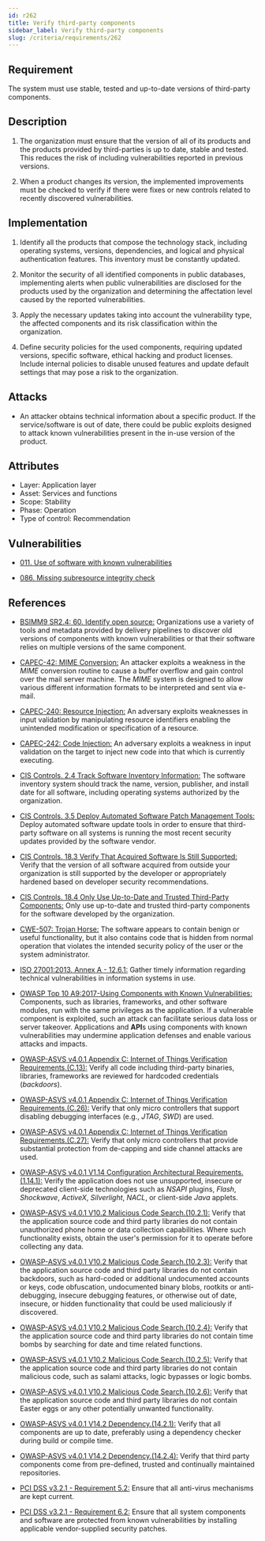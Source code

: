 ```yaml
---
id: r262
title: Verify third-party components
sidebar_label: Verify third-party components
slug: /criteria/requirements/262
---
```


## Requirement

The system must use stable,
tested and up-to-date versions
of third-party components.

## Description

1. The organization must ensure
that the version of all of its products
and the products provided by third-parties
is up to date,
stable and tested.
This reduces the risk
of including vulnerabilities reported
in previous versions.

1. When a product changes its version,
the implemented improvements
must be checked to verify if there were fixes
or new controls related to
recently discovered vulnerabilities.

## Implementation

1. Identify all the products
that compose the technology stack,
including operating systems,
versions, dependencies,
and logical and physical authentication features.
This inventory must be constantly updated.

1. Monitor the security of all
identified components in public databases,
implementing alerts when public vulnerabilities
are disclosed for the products used
by the organization
and determining the affectation level caused
by the reported vulnerabilities.

1. Apply the necessary updates
taking into account the vulnerability type,
the affected components
and its risk classification
within the organization.

1. Define security policies
for the used components,
requiring updated versions,
specific software,
ethical hacking and product licenses.
Include internal policies
to disable unused features
and update default settings
that may pose a risk to the organization.

## Attacks

- An attacker obtains
technical information about a specific product.
If the service/software is out of date,
there could be public exploits designed
to attack known vulnerabilities present
in the in-use version of the product.

## Attributes

- Layer: Application layer
- Asset: Services and functions
- Scope: Stability
- Phase: Operation
- Type of control: Recommendation

## Vulnerabilities

- [011. Use of software with known vulnerabilities](/criteria/vulnerabilities/011)

- [086. Missing subresource integrity check](/criteria/vulnerabilities/086)

## References

- [BSIMM9 SR2.4: 60. Identify open source:](https://www.bsimm.com/framework/intelligence/standards-and-requirements.html)
Organizations use a variety of tools
and metadata provided by delivery pipelines
to discover old versions of components
with known vulnerabilities
or that their software relies
on multiple versions of the same component.

- [CAPEC-42: MIME Conversion:](http://capec.mitre.org/data/definitions/42.html)
An attacker exploits
a weakness in the *MIME* conversion routine
to cause a buffer overflow and gain control
over the mail server machine.
The *MIME* system is designed
to allow various different information formats
to be interpreted and sent via e-mail.

- [CAPEC-240: Resource Injection:](http://capec.mitre.org/data/definitions/240.html)
An adversary exploits weaknesses
in input validation
by manipulating resource identifiers
enabling the unintended modification
or specification of a resource.

- [CAPEC-242: Code Injection:](http://capec.mitre.org/data/definitions/242.html)
An adversary exploits
a weakness in input validation on the target
to inject new code into that
which is currently executing.

- [CIS Controls. 2.4 Track Software Inventory Information:](https://www.cisecurity.org/controls/)
The software inventory system
should track the name,
version, publisher,
and install date for all software,
including operating systems authorized
by the organization.

- [CIS Controls. 3.5 Deploy Automated Software Patch Management Tools:](https://www.cisecurity.org/controls/)
Deploy automated software update tools
in order to ensure
that third-party software on all systems
is running the most recent security updates
provided by the software vendor.

- [CIS Controls. 18.3 Verify That Acquired Software Is Still Supported:](https://www.cisecurity.org/controls/)
Verify that the version of all software
acquired from outside your organization
is still supported by the developer
or appropriately hardened
based on developer security recommendations.

- [CIS Controls. 18.4 Only Use Up-to-Date and Trusted Third-Party Components:](https://www.cisecurity.org/controls/)
Only use up-to-date
and trusted third-party components
for the software developed
by the organization.

- [CWE-507: Trojan Horse:](https://cwe.mitre.org/data/definitions/507.html)
The software appears to contain benign
or useful functionality,
but it also contains code
that is hidden from normal operation
that violates the intended security policy
of the user or the system administrator.

- [ISO 27001:2013. Annex A - 12.6.1:](https://www.iso.org/obp/ui/#iso:std:54534:en)
Gather timely information
regarding technical vulnerabilities
in information systems in use.

- [OWASP Top 10 A9:2017-Using Components with Known Vulnerabilities:](https://owasp.org/www-project-top-ten/OWASP_Top_Ten_2017/Top_10-2017_A9-Using_Components_with_Known_Vulnerabilities)
Components, such as libraries,
frameworks,
and other software modules,
run with the same privileges
as the application.
If a vulnerable component is exploited,
such an attack
can facilitate serious data loss
or server takeover.
Applications and **API**s
using components with known vulnerabilities
may undermine application defenses
and enable various attacks and impacts.

- [OWASP-ASVS v4.0.1 Appendix C: Internet of Things Verification Requirements.(C.13):](https://owasp.org/www-pdf-archive/OWASP_Application_Security_Verification_Standard_4.0-en.pdf)
Verify all code including third-party binaries,
libraries, frameworks
are reviewed for hardcoded credentials (*backdoors*).

- [OWASP-ASVS v4.0.1 Appendix C: Internet of Things Verification Requirements.(C.26):](https://owasp.org/www-pdf-archive/OWASP_Application_Security_Verification_Standard_4.0-en.pdf)
Verify that only micro controllers
that support disabling debugging interfaces
(e.g., *JTAG*, *SWD*) are used.

- [OWASP-ASVS v4.0.1 Appendix C: Internet of Things Verification Requirements.(C.27):](https://owasp.org/www-pdf-archive/OWASP_Application_Security_Verification_Standard_4.0-en.pdf)
Verify that only micro controllers
that provide substantial protection
from de-capping and side channel attacks
are used.

- [OWASP-ASVS v4.0.1 V1.14 Configuration Architectural Requirements.(1.14.1):](https://owasp.org/www-pdf-archive/OWASP_Application_Security_Verification_Standard_4.0-en.pdf)
Verify the application does not use unsupported,
insecure or deprecated client-side technologies
such as *NSAPI* plugins, *Flash*, *Shockwave*,
*ActiveX*, *Silverlight*, *NACL*,
or client-side *Java* applets.

- [OWASP-ASVS v4.0.1 V10.2 Malicious Code Search.(10.2.1):](https://owasp.org/www-pdf-archive/OWASP_Application_Security_Verification_Standard_4.0-en.pdf)
Verify that the application source code
and third party libraries
do not contain unauthorized phone home
or data collection capabilities.
Where such functionality exists,
obtain the user's permission for it
to operate before collecting any data.

- [OWASP-ASVS v4.0.1 V10.2 Malicious Code Search.(10.2.3):](https://owasp.org/www-pdf-archive/OWASP_Application_Security_Verification_Standard_4.0-en.pdf)
Verify that the application source code
and third party libraries
do not contain backdoors,
such as hard-coded
or additional undocumented accounts or keys,
code obfuscation,
undocumented binary blobs,
rootkits or anti-debugging,
insecure debugging features,
or otherwise out of date, insecure,
or hidden functionality
that could be used maliciously if discovered.

- [OWASP-ASVS v4.0.1 V10.2 Malicious Code Search.(10.2.4):](https://owasp.org/www-pdf-archive/OWASP_Application_Security_Verification_Standard_4.0-en.pdf)
Verify that the application source code
and third party libraries
do not contain time bombs by searching
for date and time related functions.

- [OWASP-ASVS v4.0.1 V10.2 Malicious Code Search.(10.2.5):](https://owasp.org/www-pdf-archive/OWASP_Application_Security_Verification_Standard_4.0-en.pdf)
Verify that the application source code
and third party libraries
do not contain malicious code,
such as salami attacks,
logic bypasses or logic bombs.

- [OWASP-ASVS v4.0.1 V10.2 Malicious Code Search.(10.2.6):](https://owasp.org/www-pdf-archive/OWASP_Application_Security_Verification_Standard_4.0-en.pdf)
Verify that the application source code
and third party libraries
do not contain Easter eggs
or any other potentially unwanted functionality.

- [OWASP-ASVS v4.0.1 V14.2 Dependency.(14.2.1):](https://owasp.org/www-pdf-archive/OWASP_Application_Security_Verification_Standard_4.0-en.pdf)
Verify that all components are up to date,
preferably using a dependency checker
during build or compile time.

- [OWASP-ASVS v4.0.1 V14.2 Dependency.(14.2.4):](https://owasp.org/www-pdf-archive/OWASP_Application_Security_Verification_Standard_4.0-en.pdf)
Verify that third party components
come from pre-defined, trusted
and continually maintained repositories.

- [PCI DSS v3.2.1 - Requirement 5.2:](https://www.pcisecuritystandards.org/documents/PCI_DSS_v3-2-1.pdf)
Ensure that all anti-virus mechanisms
are kept current.

- [PCI DSS v3.2.1 - Requirement 6.2:](https://www.pcisecuritystandards.org/documents/PCI_DSS_v3-2-1.pdf)
Ensure that all system components
and software are protected
from known vulnerabilities by installing applicable
vendor-supplied security patches.
